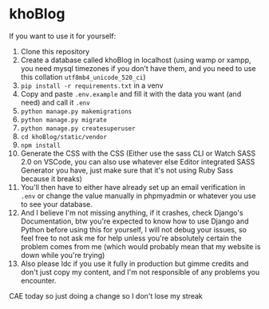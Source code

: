 # khoBlog

If you want to use it for yourself:
1. Clone this repository
2. Create a database called khoBlog in localhost (using wamp or xampp, you need mysql timezones if you don't have them, and you need to use this collation `utf8mb4_unicode_520_ci`)
3. `pip install -r requirements.txt` in a venv
4. Copy and paste `.env.example` and fill it with the data you want (and need) and call it `.env`
5. `python manage.py makemigrations`
6. `python manage.py migrate`
7. `python manage.py createsuperuser`
8. `cd khoBlog/static/vendor`
9. `npm install`
10. Generate the CSS with the CSS (Either use the sass CLI or Watch SASS 2.0 on VSCode, you can also use whatever else Editor integrated SASS Generator you have, just make sure that it's not using Ruby Sass because it breaks)
11. You'll then have to either have already set up an email verification in `.env` or change the value manually in phpmyadmin or whatever you use to see your database.
12. And I believe I'm not missing anything, if it crashes, check Django's Documentation, btw you're expected to know how to use Django and Python before using this for yourself, I will not debug your issues, so feel free to not ask me for help unless you're absolutely certain the problem comes from me (which would probably mean that my website is down while you're trying)
13. Also please Idc if you use it fully in production but gimme credits and don't just copy my content, and I'm not responsible of any problems you encounter.

CAE today so just doing a change so I don't lose my streak
